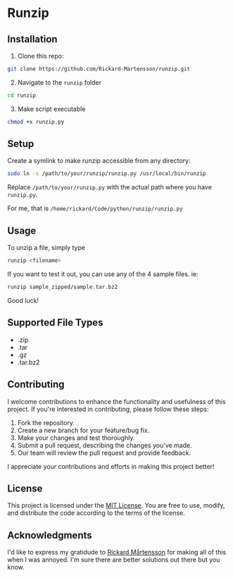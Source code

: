 # Runzip


## Installation

1. Clone this repo:

```bash
git clone https://github.com/Rickard-Martensson/runzip.git

```
2. Navigate to the `runzip` folder

```bash
cd runzip
```

3. Make script executable

```bash
chmod +x runzip.py
```

## Setup
Create a symlink to make runzip accessible from any directory:

```bash
sudo ln -s /path/to/your/runzip/runzip.py /usr/local/bin/runzip
```

Replace `/path/to/your/runzip.py` with the actual path where you have `runzip.py`.

For me, that is `/home/rickard/Code/python/runzip/runzip.py`

## Usage

To unzip a file, simply type


```bash
runzip <filename>
```

If you want to test it out, you can use any of the 4 sample files. ie:
```bash
runzip sample_zipped/sample.tar.bz2
```
Good luck!

## Supported File Types
- .zip
- .tar
- .gz
- .tar.bz2

## Contributing

I welcome contributions to enhance the functionality and usefulness of this project. If you're interested in contributing, please follow these steps:

1. Fork the repository.
2. Create a new branch for your feature/bug fix.
3. Make your changes and test thoroughly.
4. Submit a pull request, describing the changes you've made.
5. Our team will review the pull request and provide feedback.

I appreciate your contributions and efforts in making this project better!


## License

This project is licensed under the [MIT License](LICENSE). You are free to use, modify, and distribute the code according to the terms of the license.

## Acknowledgments

I'd like to express my gratidude to [Rickard Mårtensson](www.ric.ke) for making all of this when I was annoyed. I'm sure there are better solutions out there but you know.
